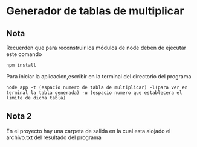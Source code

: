 # Generador de tablas de multiplicar


## Nota
Recuerden que para reconstruir los módulos de node deben de ejecutar este comando

```
npm install
```

Para iniciar la aplicacion,escribir en la terminal del directorio del programa

```
node app -t (espacio numero de tabla de multiplicar) -l(para ver en terminal la tabla generada) -u (espacio numero que establecera el limite de dicha tabla)
```
## Nota 2

En el proyecto hay una carpeta de salida en la cual esta alojado el archivo.txt del resultado del programa
